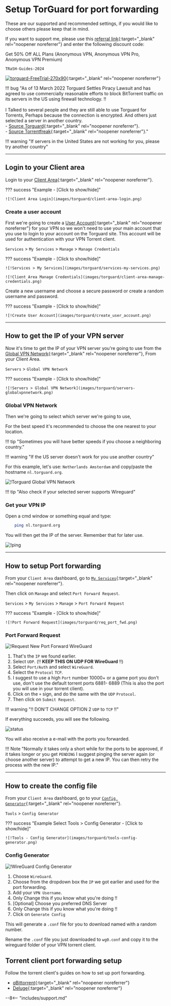 # Setup TorGuard for port forwarding

These are our supported and recommended settings, if you would like to choose others please keep that in mind.

If you want to support me, please use this [referral link](https://torguard.net/aff.php?aff=5575){:target="_blank" rel="noopener noreferrer"} and enter the following discount code:

Get 50% Off ALL Plans (Anonymous VPN, Anonymous VPN Pro, Anonymous VPN Premium)

```none
TRaSH-Guides-2024
```

[![torguard-FreeTrial-270x90](images/torguard/torguard-FreeTrial-728x90.gif)](https://torguard.net/aff.php?aff=5575){:target="_blank" rel="noopener noreferrer"}

!!! bug "As of 13 March 2022 Torguard Settles Piracy Lawsuit and has agreed to use commercially reasonable efforts to block BitTorrent traffic on its servers in the US using firewall technology. :bangbang:<br><br>I Talked to several people and they are still able to use Torguard for Torrents, Perhaps because the connection is encrypted. And others just selected a server in another country.<br>- [Source Torguard](https://torguard.net/blog/why-torguard-is-blocking-bittorrent-on-us-servers/){:target="_blank" rel="noopener noreferrer"}.<br>- [Source Torrentfreak](https://torrentfreak.com/torguard-settles-piracy-lawsuit-and-agrees-to-block-torrent-traffic-on-u-s-servers-220314/){:target="_blank" rel="noopener noreferrer"}."

!!! warning "If servers in the United States are not working for you, please try another country"

---

## Login to your Client area

Login to your [Client Area](https://torguard.net/clientarea.php){:target="\_blank" rel="noopener noreferrer"}.

??? success "Example - [Click to show/hide]"

    ![!Client Area Login](images/torguard/client-area-login.png)

### Create a user account

First we're going to create a [User Account](https://torguard.net/clientarea.php?action=changepw){:target="\_blank" rel="noopener noreferrer"} for your VPN so we won't need to use your main account that you use to login to your account on the Torguard site.
This account will be used for authentication with your VPN Torrent client.

`Services` > `My Services` > `Manage` > `Manage Credentials`

??? success "Example - [Click to show/hide]"

    ![!Services > My Services](images/torguard/services-my-services.png)

    ![!Client Area Manage Credentials](images/torguard/client-area-manage-credentials.png)

Create a new username and choose a secure password or create a random username and password.

??? success "Example - [Click to show/hide]"

    ![!Create User Account](images/torguard/create_user_account.png)

---

## How to get the IP of your VPN server

Now it's time to get the IP of your VPN server you're going to use from the [Global VPN Network](https://torguard.net/network/){:target="\_blank" rel="noopener noreferrer"}, From your Client Area.

`Servers` > `Global VPN Network`

??? success "Example - [Click to show/hide]"

    ![!Servers > Global VPN Network](images/torguard/servers-globalvpnnetwork.png)

### Global VPN Network

Then we're going to select which server we're going to use,

For the best speed it's recommended to choose the one nearest to your location.

!!! tip "Sometimes you will have better speeds if you choose a neighboring country."

!!! warning "If the US server doesn't work for you use another country"

For this example, let's use: `Netherlands Amsterdam` and copy/paste the hostname `nl.torguard.org`.

![!Torguard Global VPN Network](images/torguard/globalvpnnetwork-list.png)

!!! tip "Also check if your selected server supports Wireguard"

### Get your VPN IP

Open a cmd window or something equal and type:

```bash
    ping nl.torguard.org
```

You will then get the IP of the server.
Remember that for later use.

![!ping](images/torguard/cmd-ping.png)

---

## How to setup Port forwarding

From your `Client Area` dashboard, go to [`My Services`](https://torguard.net/clientarea.php?action=products){:target="\_blank" rel="noopener noreferrer"}.

Then click on `Manage` and select `Port Forward Request`.

`Services` > `My Services` > `Manage` > `Port Forward Request`

??? success "Example - [Click to show/hide]"

    ![!Port Forward Request](images/torguard/req_port_fwd.png)

### Port Forward Request

![!Request New Port Forward WireGuard](images/torguard/request-new-pfw-wireguard.png)

1. That's the `IP` we found earlier.
1. Select `UDP`. (:bangbang: **KEEP THIS ON UDP FOR WireGuard** :bangbang:)
1. Select `Port/Auth` and select `WireGuard`.
1. Select the `Protocol` `TCP`.
1. I suggest to use a high `Port` number 10000+ or a game port you don't use, don't use the default torrent ports 6881- 6889
    (This is also the port you will use in your torrent client).
1. Click on the `+` sign, and do the same with the `UDP` `Protocol`.
1. Then click on `Submit Request`.

!!! warning ":bangbang: DON'T CHANGE OPTION 2 `UDP` to `TCP` :bangbang:"

If everything succeeds, you will see the following.

![status](images/torguard/status.png)

You will also receive a e-mail with the ports you forwarded.

!!! Note "Normally it takes only a short while for the ports to be approved, if it takes longer or you get `PENDING` I suggest pinging the server again (or choose another server) to attempt to get a new IP. You can then retry the process with the new IP."

---

## How to create the config file

From your `Client Area` dashboard, go to your [`Config Generator`](https://torguard.net/tgconf.php?action=vpn-openvpnconfig){:target="\_blank" rel="noopener noreferrer"}.

`Tools` > `Config Generator`

??? success "Example Select Tools > Config Generator - [Click to show/hide]"

    ![!Tools - Config Generator](images/torguard/tools-config-generator.png)

### Config Generator

![!WireGuard Config Generator](images/torguard/config-generator-wireguard.png)

1. Choose `WireGuard`.
1. Choose from the dropdown box the `IP` we got earlier and used for the port forwarding.
1. Add your `VPN Username`.
1. Only Change this if you know what you're doing :bangbang:
1. [Optional] Choose you preferred DNS Server
1. Only Change this if you know what you're doing :bangbang:
1. Click on `Generate Config`

This will generate a `.conf` file for you to download named with a random number.

Rename the `.conf` file you just downloaded to `wg0.conf` and copy it to the wireguard folder of your VPN torrent client.

## Torrent client port forwarding setup

Follow the torrent client's guides on how to set up port forwarding.

- [qBittorrent](/Downloaders/qBittorrent/Port-forwarding/){:target="\_blank" rel="noopener noreferrer"}
- [Deluge](/Downloaders/Deluge/Port-Forwarding/){:target="\_blank" rel="noopener noreferrer"}

--8<-- "includes/support.md"
